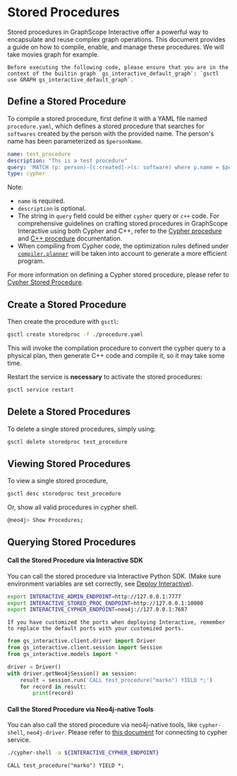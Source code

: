# Stored Procedures

Stored procedures in GraphScope Interactive offer a powerful way to encapsulate and reuse complex graph operations. This document provides a guide on how to compile, enable, and manage these procedures. We will take movies graph for example.

```{note}
Before executing the following code, please ensure that you are in the context of the builtin graph `gs_interactive_default_graph`: `gsctl use GRAPH gs_interactive_default_graph`. 
```

## Define a Stored Procedure

To compile a stored procedure, first define it with a YAML file named `procedure.yaml`, which defines a stored procedure that searches for `softwares` created by the person with the provided name. The person's name has been parameterized as `$personName`.


```yaml
name: test_procedure
description: "Ths is a test procedure"
query: 'MATCH (p: person)-[c:created]->(s: software) where p.name = $personName RETURN s.id as softwareId, s.name as softwareName;'
type: cypher
```

Note:
- `name` is required.
- `description` is optional.
- The string in `query` field could be either `cypher` query or `c++` code. For comprehensive guidelines on crafting stored procedures in GraphScope Interactive using both Cypher and C++, refer to the [Cypher procedure](./development/stored_procedure/cypher_procedure.md) and [C++ procedure](./development/stored_procedure/cpp_procedure.md) documentation.
- When compiling from Cypher code, the optimization rules defined under [`compiler.planner`](./configuration) will be taken into account to generate a more efficient program.

For more information on defining a Cypher stored procedure, please refer to [Cypher Stored Procedure](./development/stored_procedure/cypher_procedure.md).

## Create a Stored Procedure

Then create the procedure with `gsctl`:

```bash
gsctl create storedproc -f ./procedure.yaml
```

This will invoke the compilation procedure to convert the cypher query to a physical plan, then generate C++ code and compile it, so it may take some time.


Restart the service is **necessary** to activate the stored procedures:

```bash
gsctl service restart
```

## Delete a Stored Procedures

To delete a single stored procedures, simply using:

```bash
gsctl delete storedproc test_procedure
```

## Viewing Stored Procedures

To view a single stored procedure, 

```bash
gsctl desc storedproc test_procedure
```

Or, show all valid procedures in cypher shell.
```bash
@neo4j> Show Procedures;
```

## Querying Stored Procedures 

#### Call the Stored Procedure via Interactive SDK

You can call the stored procedure via Interactive Python SDK. (Make sure environment variables are set correctly, see [Deploy Interactive](./installation.md#install-and-deploy-interactive)).

```bash
export INTERACTIVE_ADMIN_ENDPOINT=http://127.0.0.1:7777
export INTERACTIVE_STORED_PROC_ENDPOINT=http://127.0.0.1:10000
export INTERACTIVE_CYPHER_ENDPOINT=neo4j://127.0.0.1:7687
```

```{note}
If you have customized the ports when deploying Interactive, remember to replace the default ports with your customized ports.
```

```python
from gs_interactive.client.driver import Driver
from gs_interactive.client.session import Session
from gs_interactive.models import *

driver = Driver()
with driver.getNeo4jSession() as session:
    result = session.run('CALL test_procedure("marko") YIELD *;')
    for record in result:
        print(record)
```

#### Call the Stored Procedure via Neo4j-native Tools

You can also call the stored procedure via neo4j-native tools, like `cypher-shell`, `neo4j-driver`. Please refer to [this document](../../interactive_engine/neo4j/cypher_sdk) for connecting to cypher service.


```bash
./cypher-shell -a ${INTERACTIVE_CYPHER_ENDPOINT}
```

```cypher
CALL test_procedure("marko") YIELD *;
```
